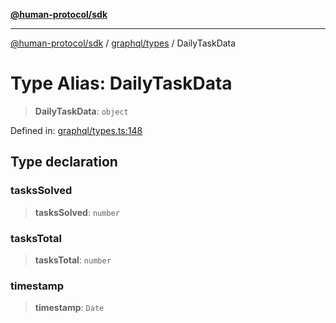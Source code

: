 [**@human-protocol/sdk**](../../../README.md)

***

[@human-protocol/sdk](../../../modules.md) / [graphql/types](../README.md) / DailyTaskData

# Type Alias: DailyTaskData

> **DailyTaskData**: `object`

Defined in: [graphql/types.ts:148](https://github.com/humanprotocol/human-protocol/blob/508a14bc6124efbce87c3168c916200b52bfc694/packages/sdk/typescript/human-protocol-sdk/src/graphql/types.ts#L148)

## Type declaration

### tasksSolved

> **tasksSolved**: `number`

### tasksTotal

> **tasksTotal**: `number`

### timestamp

> **timestamp**: `Date`
